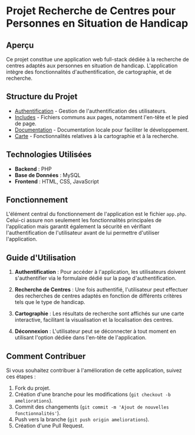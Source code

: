 # Projet Recherche de Centres pour Personnes en Situation de Handicap

## Aperçu
Ce projet constitue une application web full-stack dédiée à la recherche de centres adaptés aux personnes en situation de handicap. L'application intègre des fonctionnalités d'authentification, de cartographie, et de recherche.

## Structure du Projet
- [Authentification](authentification/) - Gestion de l'authentification des utilisateurs.
- [Includes](includes/) - Fichiers communs aux pages, notamment l'en-tête et le pied de page.
- [Documentation](Doc_Php/) - Documentation locale pour faciliter le développement.
- [Carte](carte/) - Fonctionnalités relatives à la cartographie et à la recherche.

## Technologies Utilisées
- **Backend** : PHP
- **Base de Données** : MySQL
- **Frontend** : HTML, CSS, JavaScript

## Fonctionnement
L'élément central du fonctionnement de l'application est le fichier `app.php`. Celui-ci assure non seulement les fonctionnalités principales de l'application mais garantit également la sécurité en vérifiant l'authentification de l'utilisateur avant de lui permettre d'utiliser l'application.

## Guide d'Utilisation
1. **Authentification** : Pour accéder à l'application, les utilisateurs doivent s'authentifier via le formulaire dédié sur la page d'authentification.

2. **Recherche de Centres** : Une fois authentifié, l'utilisateur peut effectuer des recherches de centres adaptés en fonction de différents critères tels que le type de handicap.

3. **Cartographie** : Les résultats de recherche sont affichés sur une carte interactive, facilitant la visualisation et la localisation des centres.

4. **Déconnexion** : L'utilisateur peut se déconnecter à tout moment en utilisant l'option dédiée dans l'en-tête de l'application.

## Comment Contribuer
Si vous souhaitez contribuer à l'amélioration de cette application, suivez ces étapes :
1. Fork du projet.
2. Création d'une branche pour les modifications (`git checkout -b ameliorations`).
3. Commit des changements (`git commit -m 'Ajout de nouvelles fonctionnalités'`).
4. Push vers la branche (`git push origin ameliorations`).
5. Création d'une Pull Request.
